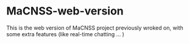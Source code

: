 # MaCNSS-web-version
This is the web version of MaCNSS project previously wroked on, with some extra features (like real-time chatting ... )
